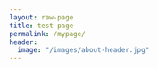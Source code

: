 ```yaml
---
layout: raw-page
title: test-page
permalink: /mypage/
header:
  image: "/images/about-header.jpg"
---
```

